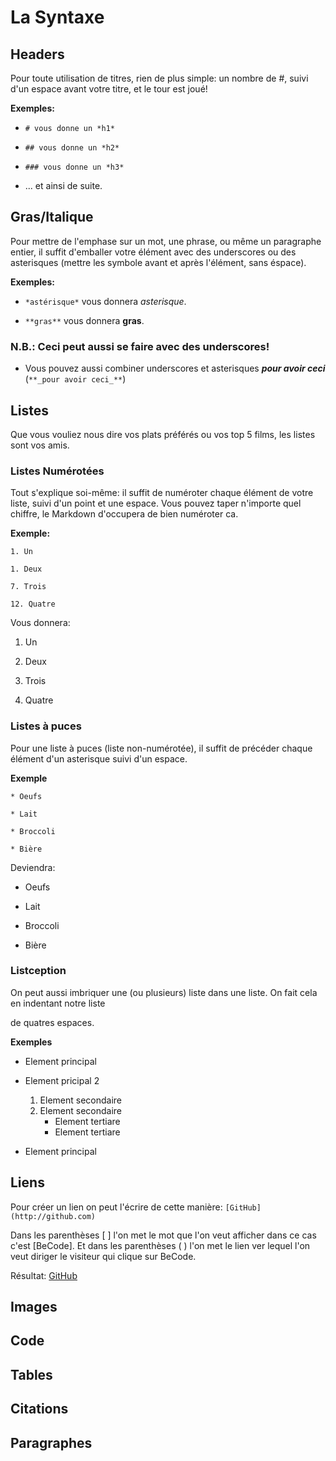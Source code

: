 # La Syntaxe

## Headers
Pour toute utilisation de titres, rien de plus simple: un nombre de #, suivi d'un espace avant votre titre,
et le tour est joué!

**Exemples:**

* ``# vous donne un *h1*``

* ``## vous donne un *h2*``

* ``### vous donne un *h3*``

* ... et ainsi de suite.

## Gras/Italique
Pour mettre de l'emphase sur un mot, une phrase, ou même un paragraphe entier, il suffit d'emballer votre élément
avec des underscores ou des asterisques (mettre les symbole avant et après l'élément, sans éspace).

**Exemples:**
* ``*astérisque*`` vous donnera *asterisque*.

* ``**gras**`` vous donnera **gras**.

### N.B.: Ceci peut aussi se faire avec des underscores!

* Vous pouvez aussi combiner underscores et asterisques **_pour avoir ceci_** (`**_pour avoir ceci_**`)


## Listes

Que vous vouliez nous dire vos plats préférés ou vos top 5 films, les listes sont vos amis.

### Listes Numérotées

Tout s'explique soi-même: il suffit de numéroter chaque élément de votre liste, suivi d'un point et une espace.
Vous pouvez taper n'importe quel chiffre, le Markdown d'occupera de bien numéroter ca.

**Exemple:**

`1. Un`

`1. Deux`

`7. Trois`

`12. Quatre`

Vous donnera:

1. Un

1. Deux

7. Trois

12. Quatre


### Listes à puces

Pour une liste à puces (liste non-numérotée), il suffit de précéder chaque élément d'un asterisque suivi d'un espace.

**Exemple**

``* Oeufs``

``* Lait``

``* Broccoli``

``* Bière``

Deviendra:

* Oeufs

* Lait

* Broccoli

* Bière


### Listception

On peut aussi imbriquer une (ou plusieurs) liste dans une liste. On fait cela en indentant notre liste

de quatres espaces.

**Exemples**

* Element principal

* Element pricipal 2
    1. Element secondaire
    2. Element secondaire
        * Element tertiare
        * Element tertiare
* Element principal

## Liens

Pour créer un lien on peut l'écrire de cette manière: `[GitHub](http://github.com)`

Dans les parenthèses [ ] l'on met le mot que l'on veut afficher dans ce cas c'est [BeCode]. Et dans les parenthèses ( ) l'on met le lien ver lequel l'on veut diriger le visiteur qui clique sur BeCode.

Résultat: [GitHub](http://github.com)


## Images

## Code

## Tables

## Citations

## Paragraphes

